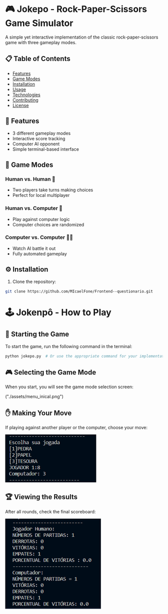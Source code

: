 # 🎮 Jokepo - Rock-Paper-Scissors Game Simulator

A simple yet interactive implementation of the classic rock-paper-scissors game with three gameplay modes.

## 📋 Table of Contents
- [Features](#-features)
- [Game Modes](#-game-modes)
- [Installation](#-installation)
- [Usage](#-usage)
- [Technologies](#-technologies)
- [Contributing](#-contributing)
- [License](#-license)

## 🚀 Features
- 3 different gameplay modes
- Interactive score tracking
- Computer AI opponent
- Simple terminal-based interface

## 🎲 Game Modes

### Human vs. Human 🤼
- Two players take turns making choices
- Perfect for local multiplayer

### Human vs. Computer 🤖
- Play against computer logic
- Computer choices are randomized

### Computer vs. Computer 🤖🤖
- Watch AI battle it out
- Fully automated gameplay

## ⚙️ Installation
1. Clone the repository:
```bash
git clone https://github.com/MIcaelFone/Frontend--questionario.git
```
 # 🕹️ Jokenpô - How to Play

## 🚀 Starting the Game
To start the game, run the following command in the terminal:
```bash
python jokepo.py  # Or use the appropriate command for your implementation
```

## 🎮 Selecting the Game Mode
When you start, you will see the game mode selection screen:

("./assets/menu_inical.png")


## ✋ Making Your Move
If playing against another player or the computer, choose your move:

![Move](./assets/jogada.png)

## 🏆 Viewing the Results
After all rounds, check the final scoreboard:

![Scoreboard](./assets/scoreboard.png)
 


